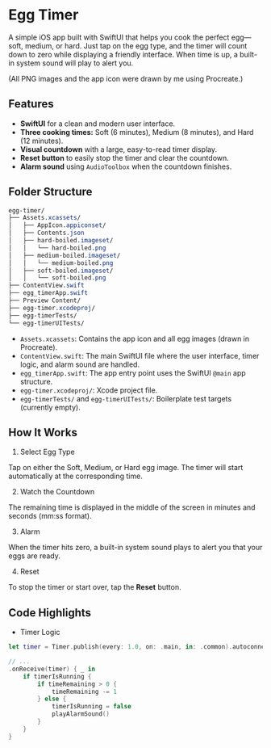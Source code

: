 # Egg Timer

A simple iOS app built with SwiftUI that helps you cook the perfect egg—soft, medium, or hard. Just tap on the egg type, and the timer will count down to zero while displaying a friendly interface. When time is up, a built-in system sound will play to alert you.

(All PNG images and the app icon were drawn by me using Procreate.) 

## Features

- **SwiftUI** for a clean and modern user interface.
- **Three cooking times:** Soft (6 minutes), Medium (8 minutes), and Hard (12 minutes).
- **Visual countdown** with a large, easy-to-read timer display.
- **Reset button** to easily stop the timer and clear the countdown.
- **Alarm sound** using `AudioToolbox` when the countdown finishes.

## Folder Structure

```css
egg-timer/
├── Assets.xcassets/
│   ├── AppIcon.appiconset/
│   ├── Contents.json
│   ├── hard-boiled.imageset/
│   │   └── hard-boiled.png
│   ├── medium-boiled.imageset/
│   │   └── medium-boiled.png
│   ├── soft-boiled.imageset/
│   │   └── soft-boiled.png
├── ContentView.swift
├── egg_timerApp.swift
├── Preview Content/
├── egg-timer.xcodeproj/
├── egg-timerTests/
└── egg-timerUITests/
```

- `Assets.xcassets`: Contains the app icon and all egg images (drawn in Procreate).
- `ContentView.swift`: The main SwiftUI file where the user interface, timer logic, and alarm sound are handled.
- `egg_timerApp.swift`: The app entry point uses the SwiftUI `@main` app structure.
- `egg-timer.xcodeproj/`: Xcode project file.
- `egg-timerTests/` and `egg-timerUITests/`: Boilerplate test targets (currently empty).

## How It Works

1. Select Egg Type

Tap on either the Soft, Medium, or Hard egg image. The timer will start automatically at the corresponding time.

2. Watch the Countdown

The remaining time is displayed in the middle of the screen in minutes and seconds (mm:ss format).

3. Alarm

When the timer hits zero, a built-in system sound plays to alert you that your eggs are ready.

4. Reset

To stop the timer or start over, tap the **Reset** button.

## Code Highlights

- Timer Logic

```swift
let timer = Timer.publish(every: 1.0, on: .main, in: .common).autoconnect()

// ...
.onReceive(timer) { _ in
    if timerIsRunning {
        if timeRemaining > 0 {
            timeRemaining -= 1
        } else {
            timerIsRunning = false
            playAlarmSound()
        }
    }
}
```











